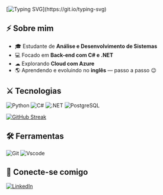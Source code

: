 [![Typing SVG](https://readme-typing-svg.demolab.com?font=Fira+Code&weight=500&size=25&pause=800&color=FFFFFFD7&width=820&lines=👨‍💻+Olá%2C+eu+sou+o+Rafael!;👋+Bem-vindo+ao+meu+perfil+no+GitHub!)](https://git.io/typing-svg)

## ⚡ Sobre mim 

- 🎓 Estudante de **Análise e Desenvolvimento de Sistemas**
- 💻 Focado em **Back-end com C# e .NET**
- ☁ Explorando **Cloud com Azure**
- 🌎 Aprendendo e evoluindo no **inglês** — passo a passo 😉

## ⚔ Tecnologias

![Python](https://img.shields.io/badge/python-3670A0?style=for-the-badge&logo=python&logoColor=ffdd54)
![C#](https://img.shields.io/badge/C%23-239120?style=for-the-badge&logo=c-sharp&logoColor=white)
![.NET](https://img.shields.io/badge/.NET-5C2D91?style=for-the-badge&logo=.net&logoColor=white)
![PostgreSQL](https://img.shields.io/badge/PostgreSQL-000?style=for-the-badge&logo=postgresql)

[![GitHub Streak](https://streak-stats.demolab.com/?user=rafaelrodrigues-tech&theme=blue-green&background=000&border=30A3DC&dates=FFF)](https://git.io/streak-stats)

## 🛠 Ferramentas

![Git](https://img.shields.io/badge/GIT-E44C30?style=for-the-badge&logo=git&logoColor=white)
![Vscode](https://img.shields.io/badge/Vscode-007ACC?style=for-the-badge&logo=visual-studio-code&logoColor=white)

## 🔗 Conecte-se comigo

[![LinkedIn](https://img.shields.io/badge/LinkedIn-0077B5?style=for-the-badge&logo=linkedin&logoColor=white)](https://www.linkedin.com/in/rafaelrodrigues-tech/)

